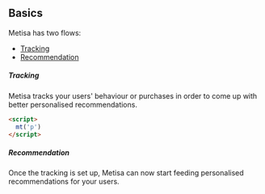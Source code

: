 ## Basics

Metisa has two flows:
* [Tracking](#tracking)
* [Recommendation](#recommendaton)

##### Tracking

Metisa tracks your users' behaviour or purchases in order to come up with better personalised recommendations.

```html
<script>
  mt('p')
</script>
```

##### Recommendation

Once the tracking is set up, Metisa can now start feeding personalised recommendations for your users.
